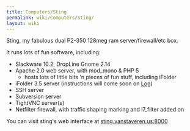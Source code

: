 ```yaml
---
title: Computers/Sting
permalink: wiki/Computers/Sting/
layout: wiki
---
```


Sting, my fabulous dual P2-350 128meg ram server/firewall/etc box.

It runs lots of fun software, including:

-   Slackware 10.2, DropLine Gnome 2.14
-   Apache 2.0 web server, with mod\_mono & PHP 5
    -   hosts lots of little bits 'n pieces of fun stuff, including
        iFolder
-   iFolder 3.5 server (instructions will come soon on
    [Log](/wiki/Log "wikilink"))
-   SSH server
-   Subversion server
-   TightVNC server(s)
-   Netfilter firewall, with traffic shaping marking and l7\_filter
    added on

You can visit sting's web interface at
[sting.vanstaveren.us:8000](http://sting.vanstaveren.us:8000/)
